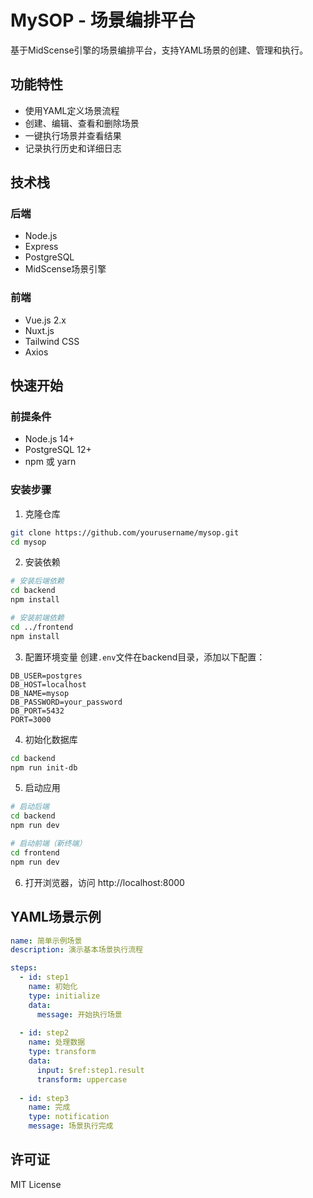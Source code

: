 # MySOP - 场景编排平台

基于MidScense引擎的场景编排平台，支持YAML场景的创建、管理和执行。

## 功能特性

- 使用YAML定义场景流程
- 创建、编辑、查看和删除场景
- 一键执行场景并查看结果
- 记录执行历史和详细日志

## 技术栈

### 后端
- Node.js
- Express
- PostgreSQL
- MidScense场景引擎

### 前端
- Vue.js 2.x
- Nuxt.js
- Tailwind CSS
- Axios

## 快速开始

### 前提条件
- Node.js 14+
- PostgreSQL 12+
- npm 或 yarn

### 安装步骤

1. 克隆仓库
```bash
git clone https://github.com/yourusername/mysop.git
cd mysop
```

2. 安装依赖
```bash
# 安装后端依赖
cd backend
npm install

# 安装前端依赖
cd ../frontend
npm install
```

3. 配置环境变量
创建`.env`文件在backend目录，添加以下配置：
```
DB_USER=postgres
DB_HOST=localhost
DB_NAME=mysop
DB_PASSWORD=your_password
DB_PORT=5432
PORT=3000
```

4. 初始化数据库
```bash
cd backend
npm run init-db
```

5. 启动应用
```bash
# 启动后端
cd backend
npm run dev

# 启动前端（新终端）
cd frontend
npm run dev
```

6. 打开浏览器，访问 http://localhost:8000

## YAML场景示例

```yaml
name: 简单示例场景
description: 演示基本场景执行流程

steps:
  - id: step1
    name: 初始化
    type: initialize
    data:
      message: 开始执行场景
      
  - id: step2
    name: 处理数据
    type: transform
    data:
      input: $ref:step1.result
      transform: uppercase
      
  - id: step3
    name: 完成
    type: notification
    message: 场景执行完成
```

## 许可证

MIT License
